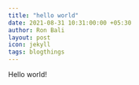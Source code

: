 ```yaml
---
title: "hello world"
date: 2021-08-31 10:31:00:00 +05:30
author: Ron Bali
layout: post
icon: jekyll
tags: blogthings
---
```


Hello world!
